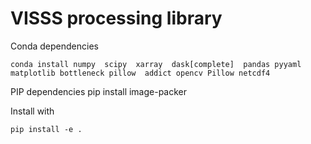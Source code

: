 # VISSS processing library

Conda dependencies

    conda install numpy  scipy  xarray  dask[complete]  pandas pyyaml matplotlib bottleneck pillow  addict opencv Pillow netcdf4

PIP dependencies
    pip install image-packer

Install with

    pip install -e .